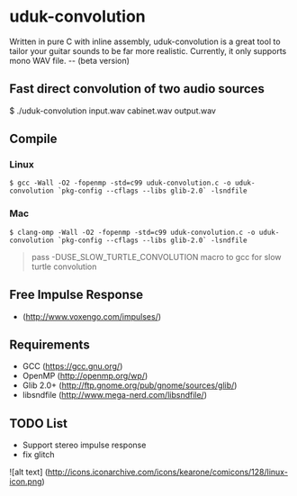 # uduk-convolution
Written in pure C with inline assembly, uduk-convolution is a great tool to tailor your guitar sounds to be far more realistic. Currently, it only supports mono WAV file. -- (beta version)

## Fast direct convolution of two audio sources
$ ./uduk-convolution input.wav cabinet.wav output.wav

## Compile
### Linux

```
$ gcc -Wall -O2 -fopenmp -std=c99 uduk-convolution.c -o uduk-convolution `pkg-config --cflags --libs glib-2.0` -lsndfile
```

### Mac

```
$ clang-omp -Wall -O2 -fopenmp -std=c99 uduk-convolution.c -o uduk-convolution `pkg-config --cflags --libs glib-2.0` -lsndfile
```
> pass -DUSE_SLOW_TURTLE_CONVOLUTION macro to gcc for slow turtle convolution

## Free Impulse Response
- (http://www.voxengo.com/impulses/)

## Requirements
- GCC (https://gcc.gnu.org/)
- OpenMP (http://openmp.org/wp/)
- Glib 2.0+ (http://ftp.gnome.org/pub/gnome/sources/glib/)
- libsndfile (http://www.mega-nerd.com/libsndfile/)

## TODO List
- Support stereo impulse response
- fix glitch

![alt text] (http://icons.iconarchive.com/icons/kearone/comicons/128/linux-icon.png)
